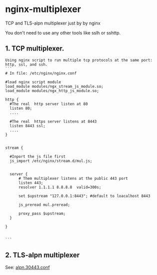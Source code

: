 # nginx-multiplexer
TCP  and TLS-alpn multiplexer just by by nginx

You don't need to use any other tools like sslh or sshttp.


## 1.  TCP  multiplexer.
    Using nginx script to run multiple tcp protocols at the same port:  http, ssl, and ssh.
    ```
    # In file: /etc/nginx/nginx.conf
    
    #load nginx script module
    load_module modules/ngx_stream_js_module.so;
    load_module modules/ngx_http_js_module.so;
    
    http {
      #The real  http server listen at 80
      listen 80;
      ....
      
      #The real  https server listens at 8443
      listen 8443 ssl;
      ....
    }
    
    
    stream { 
      
      #Inport the js file first
      js_import /etc/nginx/stream.d/mul.js;
      
      
      server {
          # Them multiplexer listens at the public 443 port
          listen 443;
          resolver 1.1.1.1 8.8.8.8  valid=300s;

          set $upstream "127.0.0.1:8443"; #default to loacalhost 8443

          js_preread mul.preread;

          proxy_pass $upstream;
      }

    }
    
    
    ```
    
    
## 2.  TLS-alpn multiplexer
See: [alpn.30443.conf](alpn.30443.conf)
    
    
    
    
